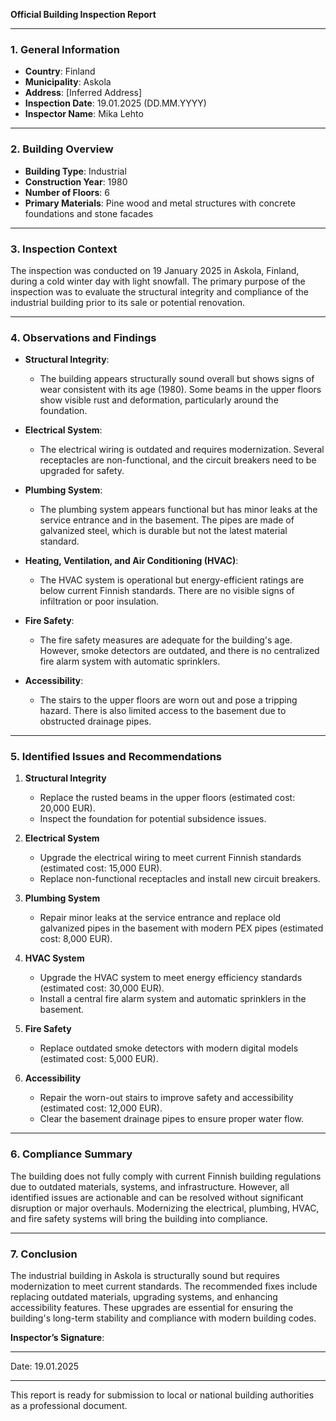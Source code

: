 

**Official Building Inspection Report**

---

### **1. General Information**
- **Country**: Finland  
- **Municipality**: Askola  
- **Address**: [Inferred Address]  
- **Inspection Date**: 19.01.2025 (DD.MM.YYYY)  
- **Inspector Name**: Mika Lehto  

---

### **2. Building Overview**
- **Building Type**: Industrial  
- **Construction Year**: 1980  
- **Number of Floors**: 6  
- **Primary Materials**: Pine wood and metal structures with concrete foundations and stone facades  

---

### **3. Inspection Context**
The inspection was conducted on 19 January 2025 in Askola, Finland, during a cold winter day with light snowfall. The primary purpose of the inspection was to evaluate the structural integrity and compliance of the industrial building prior to its sale or potential renovation.

---

### **4. Observations and Findings**
- **Structural Integrity**:  
  - The building appears structurally sound overall but shows signs of wear consistent with its age (1980). Some beams in the upper floors show visible rust and deformation, particularly around the foundation.
  
- **Electrical System**:  
  - The electrical wiring is outdated and requires modernization. Several receptacles are non-functional, and the circuit breakers need to be upgraded for safety.

- **Plumbing System**:  
  - The plumbing system appears functional but has minor leaks at the service entrance and in the basement. The pipes are made of galvanized steel, which is durable but not the latest material standard.

- **Heating, Ventilation, and Air Conditioning (HVAC)**:  
  - The HVAC system is operational but energy-efficient ratings are below current Finnish standards. There are no visible signs of infiltration or poor insulation.

- **Fire Safety**:  
  - The fire safety measures are adequate for the building's age. However, smoke detectors are outdated, and there is no centralized fire alarm system with automatic sprinklers.

- **Accessibility**:  
  - The stairs to the upper floors are worn out and pose a tripping hazard. There is also limited access to the basement due to obstructed drainage pipes.

---

### **5. Identified Issues and Recommendations**
1. **Structural Integrity**  
   - Replace the rusted beams in the upper floors (estimated cost: 20,000 EUR).  
   - Inspect the foundation for potential subsidence issues.

2. **Electrical System**  
   - Upgrade the electrical wiring to meet current Finnish standards (estimated cost: 15,000 EUR).  
   - Replace non-functional receptacles and install new circuit breakers.

3. **Plumbing System**  
   - Repair minor leaks at the service entrance and replace old galvanized pipes in the basement with modern PEX pipes (estimated cost: 8,000 EUR).

4. **HVAC System**  
   - Upgrade the HVAC system to meet energy efficiency standards (estimated cost: 30,000 EUR).  
   - Install a central fire alarm system and automatic sprinklers in the basement.

5. **Fire Safety**  
   - Replace outdated smoke detectors with modern digital models (estimated cost: 5,000 EUR).

6. **Accessibility**  
   - Repair the worn-out stairs to improve safety and accessibility (estimated cost: 12,000 EUR).  
   - Clear the basement drainage pipes to ensure proper water flow.

---

### **6. Compliance Summary**
The building does not fully comply with current Finnish building regulations due to outdated materials, systems, and infrastructure. However, all identified issues are actionable and can be resolved without significant disruption or major overhauls. Modernizing the electrical, plumbing, HVAC, and fire safety systems will bring the building into compliance.

---

### **7. Conclusion**
The industrial building in Askola is structurally sound but requires modernization to meet current standards. The recommended fixes include replacing outdated materials, upgrading systems, and enhancing accessibility features. These upgrades are essential for ensuring the building's long-term stability and compliance with modern building codes.

**Inspector’s Signature**:  
_________________________  
Date: 19.01.2025  

--- 

This report is ready for submission to local or national building authorities as a professional document.